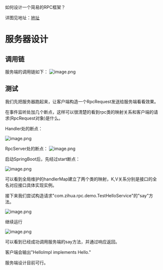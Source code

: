 如何设计一个简易的RPC框架？

详图见地址：[地址](https://iblog-zihua.oss-cn-beijing.aliyuncs.com/%E8%AE%BE%E8%AE%A1%E7%AE%80%E6%98%93%E7%9A%84RPC%E6%A1%86%E6%9E%B6_1586879638329.png?x-oss-process=style/iBlog)


# 服务器设计
## 调用链
服务端的调用链如下：
![image.png](https://iblog-zihua.oss-cn-beijing.aliyuncs.com/image_1587121503765.png?x-oss-process=style/iBlog)

## 测试
我们先把服务器跑起来，让客户端构造一个RpcRequest发送给服务端看看效果。

在事件监听处加几个断点，这样可以很清楚的看到rpc类的映射关系和客户端的请求(RpcRequest对象)是什么。

Handler处的断点：

![image.png](https://iblog-zihua.oss-cn-beijing.aliyuncs.com/image_1587121512993.png?x-oss-process=style/iBlog)

RpcServer处的断点：
![image.png](https://iblog-zihua.oss-cn-beijing.aliyuncs.com/image_1587121522765.png?x-oss-process=style/iBlog)

启动SpringBoot后，先经过start断点：

![image.png](https://iblog-zihua.oss-cn-beijing.aliyuncs.com/image_1587121531937.png?x-oss-process=style/iBlog)

可以看到全局维护的handlerMap建立了两个类的映射，K,V关系分别是接口的全名对应接口具体实现实例。

接下来我们尝试构造请求"com.zihua.rpc.demo.TestHelloService"的"say"方法。

![image.png](https://iblog-zihua.oss-cn-beijing.aliyuncs.com/image_1587121543121.png?x-oss-process=style/iBlog)

继续运行

![image.png](https://iblog-zihua.oss-cn-beijing.aliyuncs.com/image_1587121562548.png?x-oss-process=style/iBlog)

可以看到已经成功调用服务端的say方法，并通过响应返回。

客户端会输出"HelloImpl implements Hello."

服务端设计目前可行。


